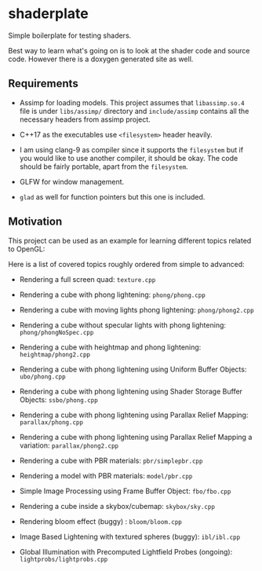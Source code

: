 # shaderplate

Simple boilerplate for testing shaders.

Best way to learn what's going on is to look at the shader code and source
code. However there is a doxygen generated site as well.


## Requirements

- Assimp for loading models. This project assumes that `libassimp.so.4` file
  is under `libs/assimp/` directory and `include/assimp` contains all the
  necessary headers from assimp project.

- C++17 as the executables use `<filesystem>` header heavily.

- I am using clang-9 as compiler since it supports the `filesystem` but if you
  would like to use another compiler, it should be okay. The code should be
  fairly portable, apart from the `filesystem`.

- GLFW for window management.

- `glad` as well for function pointers but this one is included.

## Motivation

This project can be used as an example for learning  different topics related
to OpenGL:

Here is a list of covered topics roughly ordered from simple to advanced:

- Rendering a full screen quad: `texture.cpp`

- Rendering a cube with phong lightening: `phong/phong.cpp`

- Rendering a cube with moving lights phong lightening: `phong/phong2.cpp`

- Rendering a cube without specular lights with phong lightening:
  `phong/phongNoSpec.cpp`

- Rendering a cube with heightmap and phong lightening: `heightmap/phong2.cpp`

- Rendering a cube with phong lightening using Uniform Buffer Objects:
  `ubo/phong.cpp`

- Rendering a cube with phong lightening using Shader Storage Buffer Objects:
  `ssbo/phong.cpp`

- Rendering a cube with phong lightening using Parallax Relief Mapping:
  `parallax/phong.cpp`

- Rendering a cube with phong lightening using Parallax Relief Mapping a
  variation:
  `parallax/phong2.cpp`

- Rendering a cube with PBR materials: `pbr/simplepbr.cpp`

- Rendering a model with PBR materials: `model/pbr.cpp`

- Simple Image Processing using Frame Buffer Object:
  `fbo/fbo.cpp`

- Rendering a cube inside a skybox/cubemap: `skybox/sky.cpp`

- Rendering bloom effect (buggy) : `bloom/bloom.cpp`

- Image Based Lightening with textured spheres (buggy): `ibl/ibl.cpp`

- Global Illumination with Precomputed Lightfield Probes (ongoing):
  `lightprobs/lightprobs.cpp`

